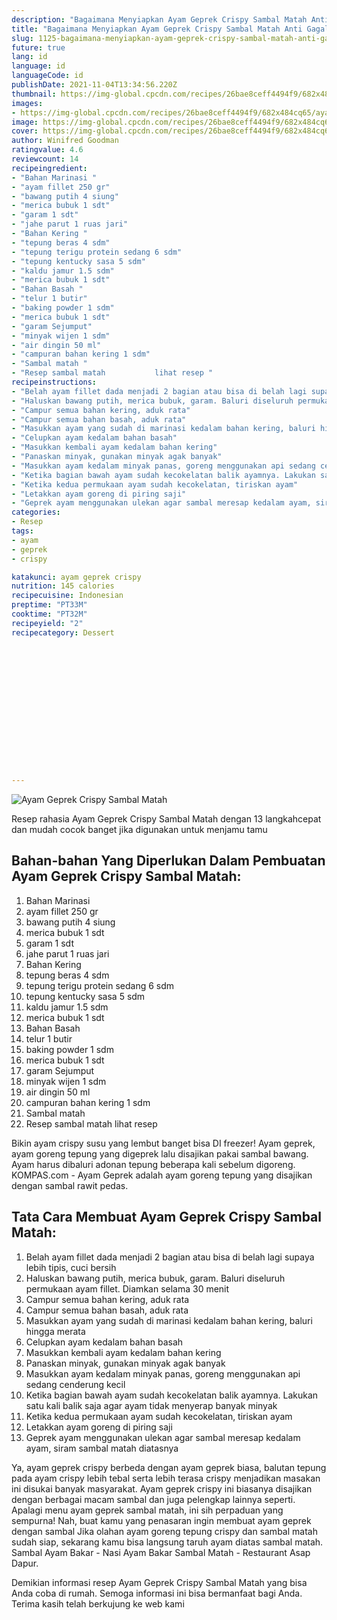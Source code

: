 ```yaml
---
description: "Bagaimana Menyiapkan Ayam Geprek Crispy Sambal Matah Anti Gagal"
title: "Bagaimana Menyiapkan Ayam Geprek Crispy Sambal Matah Anti Gagal"
slug: 1125-bagaimana-menyiapkan-ayam-geprek-crispy-sambal-matah-anti-gagal
future: true
lang: id
language: id
languageCode: id
publishDate: 2021-11-04T13:34:56.220Z 
thumbnail: https://img-global.cpcdn.com/recipes/26bae8ceff4494f9/682x484cq65/ayam-geprek-crispy-sambal-matah-foto-resep-utama.webp
images:
- https://img-global.cpcdn.com/recipes/26bae8ceff4494f9/682x484cq65/ayam-geprek-crispy-sambal-matah-foto-resep-utama.webp
image: https://img-global.cpcdn.com/recipes/26bae8ceff4494f9/682x484cq65/ayam-geprek-crispy-sambal-matah-foto-resep-utama.webp
cover: https://img-global.cpcdn.com/recipes/26bae8ceff4494f9/682x484cq65/ayam-geprek-crispy-sambal-matah-foto-resep-utama.webp
author: Winifred Goodman
ratingvalue: 4.6
reviewcount: 14
recipeingredient:
- "Bahan Marinasi "
- "ayam fillet 250 gr"
- "bawang putih 4 siung"
- "merica bubuk 1 sdt"
- "garam 1 sdt"
- "jahe parut 1 ruas jari"
- "Bahan Kering "
- "tepung beras 4 sdm"
- "tepung terigu protein sedang 6 sdm"
- "tepung kentucky sasa 5 sdm"
- "kaldu jamur 1.5 sdm"
- "merica bubuk 1 sdt"
- "Bahan Basah "
- "telur 1 butir"
- "baking powder 1 sdm"
- "merica bubuk 1 sdt"
- "garam Sejumput"
- "minyak wijen 1 sdm"
- "air dingin 50 ml"
- "campuran bahan kering 1 sdm"
- "Sambal matah "
- "Resep sambal matah           lihat resep "
recipeinstructions:
- "Belah ayam fillet dada menjadi 2 bagian atau bisa di belah lagi supaya lebih tipis, cuci bersih"
- "Haluskan bawang putih, merica bubuk, garam. Baluri diseluruh permukaan ayam fillet. Diamkan selama 30 menit"
- "Campur semua bahan kering, aduk rata"
- "Campur semua bahan basah, aduk rata"
- "Masukkan ayam yang sudah di marinasi kedalam bahan kering, baluri hingga merata"
- "Celupkan ayam kedalam bahan basah"
- "Masukkan kembali ayam kedalam bahan kering"
- "Panaskan minyak, gunakan minyak agak banyak"
- "Masukkan ayam kedalam minyak panas, goreng menggunakan api sedang cenderung kecil"
- "Ketika bagian bawah ayam sudah kecokelatan balik ayamnya. Lakukan satu kali balik saja agar ayam tidak menyerap banyak minyak"
- "Ketika kedua permukaan ayam sudah kecokelatan, tiriskan ayam"
- "Letakkan ayam goreng di piring saji"
- "Geprek ayam menggunakan ulekan agar sambal meresap kedalam ayam, siram sambal matah diatasnya"
categories:
- Resep
tags:
- ayam
- geprek
- crispy

katakunci: ayam geprek crispy 
nutrition: 145 calories
recipecuisine: Indonesian
preptime: "PT33M"
cooktime: "PT32M"
recipeyield: "2"
recipecategory: Dessert


     
    
    
    
    
    
    
    
    
    
    
      
    
---
```



![Ayam Geprek Crispy Sambal Matah](https://img-global.cpcdn.com/recipes/26bae8ceff4494f9/682x484cq65/ayam-geprek-crispy-sambal-matah-foto-resep-utama.webp)

Resep rahasia Ayam Geprek Crispy Sambal Matah    dengan 13 langkahcepat dan mudah cocok banget jika digunakan untuk menjamu tamu

<!--inarticleads1-->

## Bahan-bahan Yang Diperlukan Dalam Pembuatan Ayam Geprek Crispy Sambal Matah:

1. Bahan Marinasi 
1. ayam fillet 250 gr
1. bawang putih 4 siung
1. merica bubuk 1 sdt
1. garam 1 sdt
1. jahe parut 1 ruas jari
1. Bahan Kering 
1. tepung beras 4 sdm
1. tepung terigu protein sedang 6 sdm
1. tepung kentucky sasa 5 sdm
1. kaldu jamur 1.5 sdm
1. merica bubuk 1 sdt
1. Bahan Basah 
1. telur 1 butir
1. baking powder 1 sdm
1. merica bubuk 1 sdt
1. garam Sejumput
1. minyak wijen 1 sdm
1. air dingin 50 ml
1. campuran bahan kering 1 sdm
1. Sambal matah 
1. Resep sambal matah           lihat resep 

Bikin ayam crispy susu yang lembut banget bisa DI freezer! Ayam geprek, ayam goreng tepung yang digeprek lalu disajikan pakai sambal bawang. Ayam harus dibaluri adonan tepung beberapa kali sebelum digoreng. KOMPAS.com - Ayam Geprek adalah ayam goreng tepung yang disajikan dengan sambal rawit pedas. 

<!--inarticleads2-->

## Tata Cara Membuat Ayam Geprek Crispy Sambal Matah:

1. Belah ayam fillet dada menjadi 2 bagian atau bisa di belah lagi supaya lebih tipis, cuci bersih
1. Haluskan bawang putih, merica bubuk, garam. Baluri diseluruh permukaan ayam fillet. Diamkan selama 30 menit
1. Campur semua bahan kering, aduk rata
1. Campur semua bahan basah, aduk rata
1. Masukkan ayam yang sudah di marinasi kedalam bahan kering, baluri hingga merata
1. Celupkan ayam kedalam bahan basah
1. Masukkan kembali ayam kedalam bahan kering
1. Panaskan minyak, gunakan minyak agak banyak
1. Masukkan ayam kedalam minyak panas, goreng menggunakan api sedang cenderung kecil
1. Ketika bagian bawah ayam sudah kecokelatan balik ayamnya. Lakukan satu kali balik saja agar ayam tidak menyerap banyak minyak
1. Ketika kedua permukaan ayam sudah kecokelatan, tiriskan ayam
1. Letakkan ayam goreng di piring saji
1. Geprek ayam menggunakan ulekan agar sambal meresap kedalam ayam, siram sambal matah diatasnya


Ya, ayam geprek crispy berbeda dengan ayam geprek biasa, balutan tepung pada ayam crispy lebih tebal serta lebih terasa crispy menjadikan masakan ini disukai banyak masyarakat. Ayam geprek crispy ini biasanya disajikan dengan berbagai macam sambal dan juga pelengkap lainnya seperti. Apalagi menu ayam geprek sambal matah, ini sih perpaduan yang sempurna! Nah, buat kamu yang penasaran ingin membuat ayam geprek dengan sambal Jika olahan ayam goreng tepung crispy dan sambal matah sudah siap, sekarang kamu bisa langsung taruh ayam diatas sambal matah. Sambal Ayam Bakar - Nasi Ayam Bakar Sambal Matah - Restaurant Asap Dapur. 

Demikian informasi  resep Ayam Geprek Crispy Sambal Matah   yang bisa Anda coba di rumah. Semoga informasi ini bisa bermanfaat bagi Anda. Terima kasih telah berkujung ke web kami
